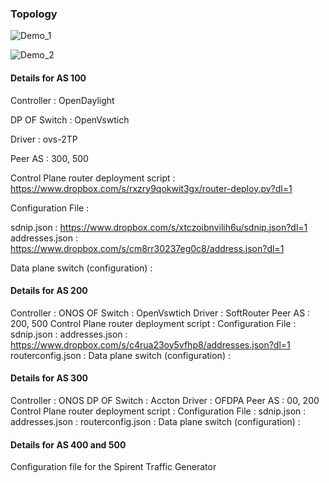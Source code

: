 ### Topology

![Demo_1](https://www.dropbox.com/s/38j0i8e3zuojil6/OTI_Demo_1.png?dl=1)

![Demo_2](https://www.dropbox.com/s/oii5gw88qjchzcb/OTI_Demo_2.png?dl=1)

#### Details for AS 100

Controller    : OpenDaylight

DP OF Switch  : OpenVswtich

Driver        : ovs-2TP

Peer AS       : 300, 500

Control Plane router deployment script : https://www.dropbox.com/s/rxzry9qokwit3gx/router-deploy.py?dl=1

Configuration File :

sdnip.json     :   https://www.dropbox.com/s/xtczoibnvilih6u/sdnip.json?dl=1
addresses.json :   https://www.dropbox.com/s/cm8rr30237eg0c8/address.json?dl=1

Data plane switch (configuration) :



#### Details for AS 200

Controller : ONOS
OF Switch  : OpenVswtich
Driver     : SoftRouter
Peer AS    : 200, 500
Control Plane router deployment script :
Configuration File :
          sdnip.json        :
          addresses.json    : https://www.dropbox.com/s/c4rua23oy5vfhp8/addresses.json?dl=1
          routerconfig.json :
Data plane switch (configuration) :

#### Details for AS 300

Controller    : ONOS
DP OF Switch  : Accton
Driver        : OFDPA
Peer AS       : 00, 200
Control Plane router deployment script :
Configuration File :
          sdnip.json        :
          addresses.json    :
          routerconfig.json :
Data plane switch (configuration) :


#### Details for AS 400 and 500
Configuration file for the Spirent Traffic Generator

